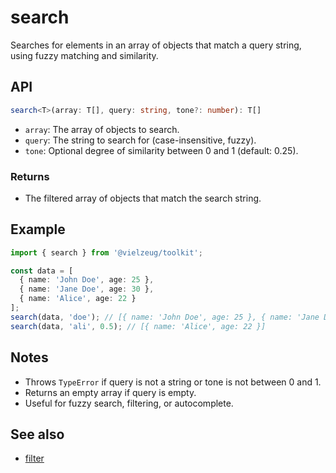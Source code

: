 # search

Searches for elements in an array of objects that match a query string, using fuzzy matching and similarity.

## API

```ts
search<T>(array: T[], query: string, tone?: number): T[]
```

- `array`: The array of objects to search.
- `query`: The string to search for (case-insensitive, fuzzy).
- `tone`: Optional degree of similarity between 0 and 1 (default: 0.25).

### Returns

- The filtered array of objects that match the search string.

## Example

```ts
import { search } from '@vielzeug/toolkit';

const data = [
  { name: 'John Doe', age: 25 },
  { name: 'Jane Doe', age: 30 },
  { name: 'Alice', age: 22 }
];
search(data, 'doe'); // [{ name: 'John Doe', age: 25 }, { name: 'Jane Doe', age: 30 }]
search(data, 'ali', 0.5); // [{ name: 'Alice', age: 22 }]
```

## Notes

- Throws `TypeError` if query is not a string or tone is not between 0 and 1.
- Returns an empty array if query is empty.
- Useful for fuzzy search, filtering, or autocomplete.

## See also

- [filter](./filter.md)
